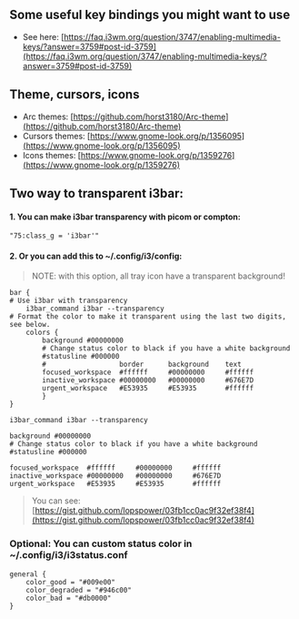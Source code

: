## Some useful key bindings you might want to use
- See here: [https://faq.i3wm.org/question/3747/enabling-multimedia-keys/?answer=3759#post-id-3759](https://faq.i3wm.org/question/3747/enabling-multimedia-keys/?answer=3759#post-id-3759)

## Theme, cursors, icons
- Arc themes: [https://github.com/horst3180/Arc-theme](https://github.com/horst3180/Arc-theme)
- Cursors themes: [https://www.gnome-look.org/p/1356095](https://www.gnome-look.org/p/1356095)
- Icons themes: [https://www.gnome-look.org/p/1359276](https://www.gnome-look.org/p/1359276)

## Two way to transparent i3bar:
#### 1. You can make i3bar transparency with picom or compton:
```
"75:class_g = 'i3bar'"
```
#### 2. Or you can add this to ~/.config/i3/config:
> NOTE: with this option, all tray icon have a transparent background!
```
bar {
# Use i3bar with transparency
    i3bar_command i3bar --transparency
# Format the color to make it transparent using the last two digits, see below.
    colors {
        background #00000000
        # Change status color to black if you have a white background
        #statusline #000000
        #                  border      background    text
        focused_workspace  #ffffff     #00000000     #ffffff
        inactive_workspace #00000000   #00000000     #676E7D
        urgent_workspace   #E53935     #E53935       #ffffff
        }
}
```
```
i3bar_command i3bar --transparency
```
```
background #00000000
# Change status color to black if you have a white background
#statusline #000000
```
```
focused_workspace  #ffffff     #00000000     #ffffff
inactive_workspace #00000000   #00000000     #676E7D
urgent_workspace   #E53935     #E53935       #ffffff
```
> You can see: [https://gist.github.com/lopspower/03fb1cc0ac9f32ef38f4](https://gist.github.com/lopspower/03fb1cc0ac9f32ef38f4)

### Optional: You can custom status color in ~/.config/i3/i3status.conf
```
general {
    color_good = "#009e00"
    color_degraded = "#946c00"
    color_bad = "#db0000"
}
```
